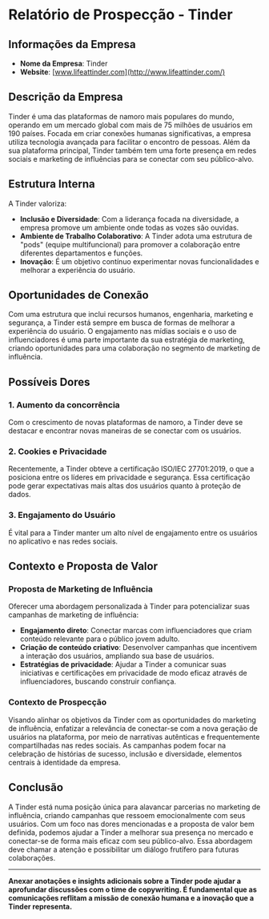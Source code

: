 # Relatório de Prospecção - Tinder

## Informações da Empresa
- **Nome da Empresa**: Tinder
- **Website**: [www.lifeattinder.com](http://www.lifeattinder.com/)

## Descrição da Empresa
Tinder é uma das plataformas de namoro mais populares do mundo, operando em um mercado global com mais de 75 milhões de usuários em 190 países. Focada em criar conexões humanas significativas, a empresa utiliza tecnologia avançada para facilitar o encontro de pessoas. Além da sua plataforma principal, Tinder também tem uma forte presença em redes sociais e marketing de influências para se conectar com seu público-alvo.

## Estrutura Interna
A Tinder valoriza:
- **Inclusão e Diversidade**: Com a liderança focada na diversidade, a empresa promove um ambiente onde todas as vozes são ouvidas.
- **Ambiente de Trabalho Colaborativo**: A Tinder adota uma estrutura de "pods" (equipe multifuncional) para promover a colaboração entre diferentes departamentos e funções.
- **Inovação**: É um objetivo contínuo experimentar novas funcionalidades e melhorar a experiência do usuário.

## Oportunidades de Conexão
Com uma estrutura que inclui recursos humanos, engenharia, marketing e segurança, a Tinder está sempre em busca de formas de melhorar a experiência do usuário. O engajamento nas mídias sociais e o uso de influenciadores é uma parte importante da sua estratégia de marketing, criando oportunidades para uma colaboração no segmento de marketing de influência.

## Possíveis Dores
### 1. Aumento da concorrência
Com o crescimento de novas plataformas de namoro, a Tinder deve se destacar e encontrar novas maneiras de se conectar com os usuários.

### 2. Cookies e Privacidade
Recentemente, a Tinder obteve a certificação ISO/IEC 27701:2019, o que a posiciona entre os líderes em privacidade e segurança. Essa certificação pode gerar expectativas mais altas dos usuários quanto à proteção de dados.

### 3. Engajamento do Usuário
É vital para a Tinder manter um alto nível de engajamento entre os usuários no aplicativo e nas redes sociais.

## Contexto e Proposta de Valor
### Proposta de Marketing de Influência
Oferecer uma abordagem personalizada à Tinder para potencializar suas campanhas de marketing de influência:
- **Engajamento direto**: Conectar marcas com influenciadores que criam conteúdo relevante para o público jovem adulto.
- **Criação de conteúdo criativo**: Desenvolver campanhas que incentivem a interação dos usuários, ampliando sua base de usuários.
- **Estratégias de privacidade**: Ajudar a Tinder a comunicar suas iniciativas e certificações em privacidade de modo eficaz através de influenciadores, buscando construir confiança.

### Contexto de Prospecção
Visando alinhar os objetivos da Tinder com as oportunidades do marketing de influência, enfatizar a relevância de conectar-se com a nova geração de usuários na plataforma, por meio de narrativas autênticas e frequentemente compartilhadas nas redes sociais. As campanhas podem focar na celebração de histórias de sucesso, inclusão e diversidade, elementos centrais à identidade da empresa.

## Conclusão
A Tinder está numa posição única para alavancar parcerias no marketing de influência, criando campanhas que ressoem emocionalmente com seus usuários. Com um foco nas dores mencionadas e a proposta de valor bem definida, podemos ajudar a Tinder a melhorar sua presença no mercado e conectar-se de forma mais eficaz com seu público-alvo. Essa abordagem deve chamar a atenção e possibilitar um diálogo frutífero para futuras colaborações.

---

**Anexar anotações e insights adicionais sobre a Tinder pode ajudar a aprofundar discussões com o time de copywriting. É fundamental que as comunicações reflitam a missão de conexão humana e a inovação que a Tinder representa.**